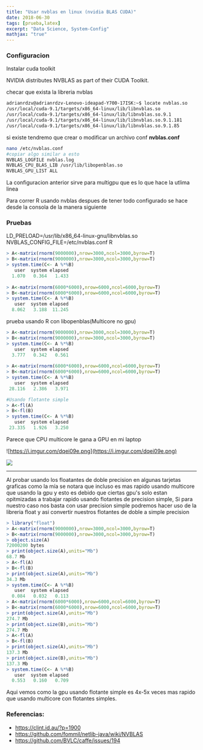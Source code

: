 ```yaml
---
title: "Usar nvblas en linux (nvidia BLAS CUDA)"
date: 2018-06-30
tags: [prueba,latex]
excerpt: "Data Science, System-Config"
mathjax: "true"
---
```


### Configuracion

Instalar cuda toolkit

NVIDIA distributes NVBLAS as part of their CUDA Toolkit.

checar que exista la libreria nvblas

```bash
adrianrdzv@adrianrdzv-Lenovo-ideapad-Y700-17ISK:~$ locate nvblas.so
/usr/local/cuda-9.1/targets/x86_64-linux/lib/libnvblas.so
/usr/local/cuda-9.1/targets/x86_64-linux/lib/libnvblas.so.9.1
/usr/local/cuda-9.1/targets/x86_64-linux/lib/libnvblas.so.9.1.181
/usr/local/cuda-9.1/targets/x86_64-linux/lib/libnvblas.so.9.1.85

```

si existe tendremo que crear o modificar un archivo conf **nvblas.conf**

```bash
nano /etc/nvblas.conf
#copiar algo similar a esto
NVBLAS_LOGFILE nvblas.log
NVBLAS_CPU_BLAS_LIB /usr/lib/libopenblas.so
NVBLAS_GPU_LIST ALL
```

La configuracion anterior sirve para multigpu que es lo que hace la utlima linea

Para correr R usando nvblas despues de tener todo configurado se hace desde la consola de la manera siguiente

### Pruebas

LD_PRELOAD=/usr/lib/x86_64-linux-gnu/libnvblas.so NVBLAS_CONFIG_FILE=/etc/nvblas.conf R

```R
> A<-matrix(rnorm(9000000),nrow=3000,ncol=3000,byrow=T)
> B<-matrix(rnorm(9000000),nrow=3000,ncol=3000,byrow=T)
> system.time(C<- A %*%B)
   user  system elapsed 
  1.070   0.364   1.433 
  
> A<-matrix(rnorm(6000*6000),nrow=6000,ncol=6000,byrow=T)
> B<-matrix(rnorm(6000*6000),nrow=6000,ncol=6000,byrow=T)
> system.time(C<- A %*%B)
   user  system elapsed 
  8.062   3.188  11.245 
```

prueba usando R con libopenblas(Multicore no gpu)

```R
> A<-matrix(rnorm(9000000),nrow=3000,ncol=3000,byrow=T)
> B<-matrix(rnorm(9000000),nrow=3000,ncol=3000,byrow=T)
> system.time(C<- A %*%B)
   user  system elapsed 
  3.777   0.342   0.561 
  
> A<-matrix(rnorm(6000*6000),nrow=6000,ncol=6000,byrow=T)
> B<-matrix(rnorm(6000*6000),nrow=6000,ncol=6000,byrow=T)
> system.time(C<- A %*%B)
   user  system elapsed 
 28.116   2.386   3.971 

#Usando flotante simple
> A<-fl(A)
> B<-fl(B)
> system.time(C<- A %*%B)
   user  system elapsed 
 23.335   1.926   3.250 

```

Parece que CPU multicore le gana a GPU en mi laptop

![https://i.imgur.com/dqei09e.png](https://i.imgur.com/dqei09e.png)

![](https://i.imgur.com/SPPoaAe.png)

---

Al probar usando los floatantes de doble precision en algunas tarjetas graficas como la mía se notara que incluso es mas rapido usando multicore que usando la gpu y esto es debido que ciertas gpu's solo estan opitmizadas a trabajar rapido usando flotantes de precision simple, Si para nuestro caso nos basta con usar precision simple podremos hacer uso de la libreria float y asi convertir nuestros flotantes de doble a simple precision

```R
> library("float")
> A<-matrix(rnorm(9000000),nrow=3000,ncol=3000,byrow=T)
> B<-matrix(rnorm(9000000),nrow=3000,ncol=3000,byrow=T)
> object.size(A)
72000200 bytes
> print(object.size(A),units="Mb")
68.7 Mb
> A<-fl(A)
> B<-fl(B)
> print(object.size(A),units="Mb")
34.3 Mb
> system.time(C<- A %*%B)
   user  system elapsed 
  0.084   0.032   0.113 
> A<-matrix(rnorm(6000*6000),nrow=6000,ncol=6000,byrow=T)
> B<-matrix(rnorm(6000*6000),nrow=6000,ncol=6000,byrow=T)
> print(object.size(A),units="Mb")
274.7 Mb
> print(object.size(B),units="Mb")
274.7 Mb
> A<-fl(A)
> B<-fl(B)
> print(object.size(A),units="Mb")
137.3 Mb
> print(object.size(B),units="Mb")
137.3 Mb
> system.time(C<- A %*%B)
   user  system elapsed 
  0.553   0.160   0.709 

```

Aqui vemos como la gpu usando flotante simple es 4x-5x veces mas rapido que usando multicore con flotantes simples.



### Referencias:

* https://clint.id.au/?p=1900
* https://github.com/fommil/netlib-java/wiki/NVBLAS
* https://github.com/BVLC/caffe/issues/194

